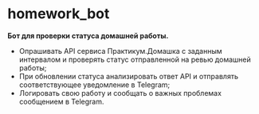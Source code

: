 # homework_bot

**Бот для проверки статуса домашней работы.**
- Опрашивать API сервиса Практикум.Домашка с заданным интервалом и проверять статус отправленной на ревью домашней работы;
- При обновлении статуса анализировать ответ API и отправлять соответствующее уведомление в Telegram;
- Логировать свою работу и сообщать о важных проблемах сообщением в Telegram.
